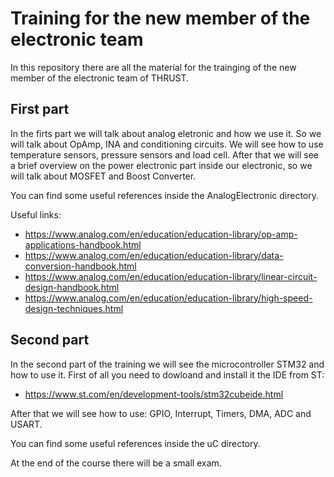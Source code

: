 # Training for the new member of the electronic team

In this repository there are all the material for the trainging of the new member of the electronic team of THRUST.

## First part
In the firts part we will talk about analog eletronic and how we use it. So we will talk about OpAmp, INA and conditioning circuits. We will see how to use temperature sensors, pressure sensors and load cell.
After that we will see a brief overview on the power electronic part inside our electronic, so we will talk about MOSFET and Boost Converter.

You can find some useful references inside the AnalogElectronic directory.

Useful links:
- https://www.analog.com/en/education/education-library/op-amp-applications-handbook.html
- https://www.analog.com/en/education/education-library/data-conversion-handbook.html
- https://www.analog.com/en/education/education-library/linear-circuit-design-handbook.html
- https://www.analog.com/en/education/education-library/high-speed-design-techniques.html

## Second part
In the second part of the training we will see the microcontroller STM32 and how to use it.
First of all you need to dowloand and install it the IDE from ST:
 - https://www.st.com/en/development-tools/stm32cubeide.html
 
After that we will see how to use: GPIO, Interrupt, Timers, DMA, ADC and USART.

You can find some useful references inside the uC directory.

At the end of the course there will be a small exam.
